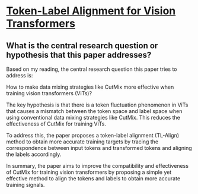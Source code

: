 # [Token-Label Alignment for Vision Transformers](https://arxiv.org/abs/2210.06455)

## What is the central research question or hypothesis that this paper addresses?

 Based on my reading, the central research question this paper tries to address is: 

How to make data mixing strategies like CutMix more effective when training vision transformers (ViTs)?

The key hypothesis is that there is a token fluctuation phenomenon in ViTs that causes a mismatch between the token space and label space when using conventional data mixing strategies like CutMix. This reduces the effectiveness of CutMix for training ViTs. 

To address this, the paper proposes a token-label alignment (TL-Align) method to obtain more accurate training targets by tracing the correspondence between input tokens and transformed tokens and aligning the labels accordingly.

In summary, the paper aims to improve the compatibility and effectiveness of CutMix for training vision transformers by proposing a simple yet effective method to align the tokens and labels to obtain more accurate training signals.
